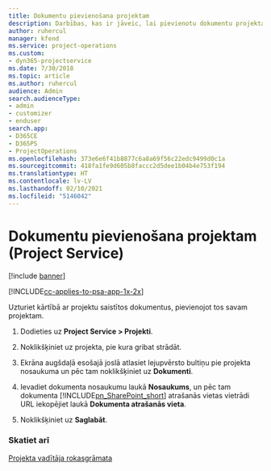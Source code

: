 ```yaml
---
title: Dokumentu pievienošana projektam
description: Darbības, kas ir jāveic, lai pievienotu dokumentu projektam programmā Project Service
author: ruhercul
manager: kfend
ms.service: project-operations
ms.custom:
- dyn365-projectservice
ms.date: 7/30/2018
ms.topic: article
ms.author: ruhercul
audience: Admin
search.audienceType:
- admin
- customizer
- enduser
search.app:
- D365CE
- D365PS
- ProjectOperations
ms.openlocfilehash: 373e6e6f41b8877c6a8a69f56c22edc9499d0c1a
ms.sourcegitcommit: 418fa1fe9d605b8faccc2d5dee1b04b4e753f194
ms.translationtype: HT
ms.contentlocale: lv-LV
ms.lasthandoff: 02/10/2021
ms.locfileid: "5146042"
---
```

# <a name="add-documents-to-a-project-project-service"></a>Dokumentu pievienošana projektam (Project Service)

[!include [banner](../includes/psa-now-project-operations.md)]

[!INCLUDE[cc-applies-to-psa-app-1x-2x](../includes/cc-applies-to-psa-app-1x-2x.md)]

Uzturiet kārtībā ar projektu saistītos dokumentus, pievienojot tos savam projektam.  
  
1. Dodieties uz **Project Service > Projekti**.  
  
2. Noklikšķiniet uz projekta, pie kura gribat strādāt.  
  
3. Ekrāna augšdaļā esošajā joslā atlasiet lejupvērsto bultiņu pie projekta nosaukuma un pēc tam noklikšķiniet uz **Dokumenti**.  
  
4. Ievadiet dokumenta nosaukumu laukā **Nosaukums**, un pēc tam dokumenta [!INCLUDE[pn_SharePoint_short](../includes/pn-sharepoint-short.md)] atrašanās vietas vietrādi URL iekopējiet laukā **Dokumenta atrašanās vieta**.  
  
5. Noklikšķiniet uz **Saglabāt**.  
  
### <a name="see-also"></a>Skatiet arī  
 [Projekta vadītāja rokasgrāmata](../psa/project-manager-guide.md)
